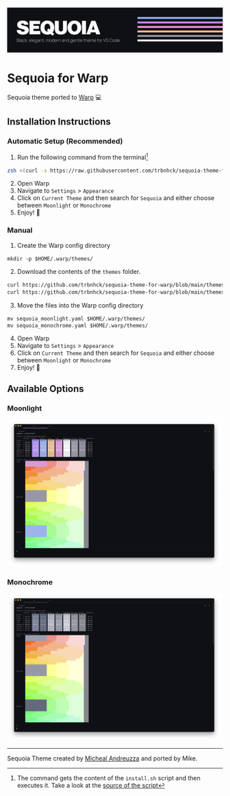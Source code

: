 ![Sequoia Theme Header](https://raw.githubusercontent.com/Sequoia-Theme/assets/main/githubHeader.png)

# Sequoia for Warp

Sequoia theme ported to [Warp](https://warp.dev) 💻

## Installation Instructions

### Automatic Setup (Recommended)

1. Run the following command from the terminal[^1]
```sh
zsh <(curl -s https://raw.githubusercontent.com/trbnhck/sequoia-theme-for-warp/main/install.sh)
```
2. Open Warp
3. Navigate to `Settings` > `Appearance`
4. Click on `Current Theme` and then search for `Sequoia` and either choose between `Moonlight` or `Monochrome`
5. Enjoy! 💫

### Manual

1. Create the Warp config directory
```
mkdir -p $HOME/.warp/themes/
```
2. Download the contents of the `themes` folder.
```bash
curl https://github.com/trbnhck/sequoia-theme-for-warp/blob/main/themes/sequoia_moonlight.yaml -o sequoia_moonlight.yaml
curl https://github.com/trbnhck/sequoia-theme-for-warp/blob/main/themes/sequoia_monochrome.yaml -o sequoia_monochrome.yam
```
3. Move the files into the Warp config directory
```
mv sequoia_moonlight.yaml $HOME/.warp/themes/
mv sequoia_monochrome.yaml $HOME/.warp/themes/
```
4. Open Warp
5. Navigate to `Settings` > `Appearance`
6. Click on `Current Theme` and then search for `Sequoia` and either choose between `Moonlight` or `Monochrome`
7. Enjoy! 💫

## Available Options

<p float="center">
  <div>
    <h3>Moonlight</h3>
    <img src="https://github.com/trbnhck/sequoia-theme-for-warp/blob/main/preview/sequoia_moonlight.png?raw=true" width="500" alt="Moonlight" />
  </div>
  <div>
    <h3>Monochrome</h3>
    <img src="https://raw.githubusercontent.com/trbnhck/sequoia-theme-for-warp/main/preview/sequoia_monochrome.png?raw=true" width="500" alt="Monochrome" /> 
  </div>
</p>

<hr />

Sequoia Theme created by [Micheal Andreuzza](https://github.com/michael-andreuzza) and ported by Mike.

[^1]: The command gets the content of the `install.sh` script and then executes it. Take a look at the [source of the script](https://github.com/trbnhck/sequoia-theme-for-warp/blob/main/install.sh)
